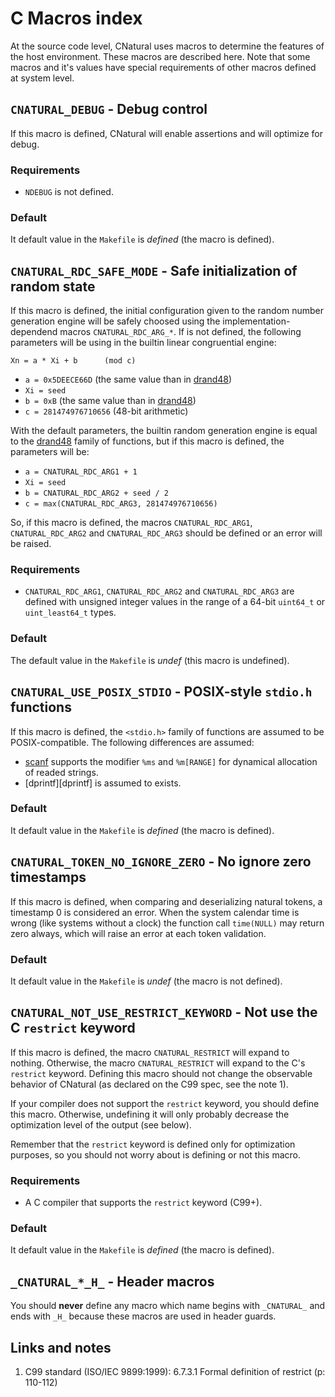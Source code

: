 # C Macros index #

At the source code level, CNatural uses macros to determine the features of
the host environment. These macros are described here. Note that some macros
and it's values have special requirements of other macros defined at system
level.

## `CNATURAL_DEBUG` - Debug control ##

If this macro is defined, CNatural will enable assertions and will optimize
for debug.

### Requirements ###

* `NDEBUG` is not defined.

### Default ###

It default value in the `Makefile` is *defined* (the macro is defined).

## `CNATURAL_RDC_SAFE_MODE` - Safe initialization of random state ##

If this macro is defined, the initial configuration given to the random number
generation engine will be safely choosed using the implementation-dependend
macros `CNATURAL_RDC_ARG_*`. If is not defined, the following parameters will
be using in the builtin linear congruential engine:

	Xn = a * Xi + b      (mod c)

* `a = 0x5DEECE66D` (the same value than in [drand48][drand48])
* `Xi = seed`
* `b = 0xB` (the same value than in [drand48][drand48])
* `c = 281474976710656` (48-bit arithmetic)

With the default parameters, the builtin random generation engine is equal
to the [drand48][drand48] family of functions, but if this macro is defined,
the parameters will be:

* `a = CNATURAL_RDC_ARG1 + 1`
* `Xi = seed`
* `b = CNATURAL_RDC_ARG2 + seed / 2`
* `c = max(CNATURAL_RDC_ARG3, 281474976710656)`

So, if this macro is defined, the macros `CNATURAL_RDC_ARG1`,
`CNATURAL_RDC_ARG2` and `CNATURAL_RDC_ARG3` should be defined or an error
will be raised.

### Requirements ###

* `CNATURAL_RDC_ARG1`, `CNATURAL_RDC_ARG2` and `CNATURAL_RDC_ARG3` are
defined with unsigned integer values in the range of a 64-bit
`uint64_t` or `uint_least64_t` types.

### Default ###

The default value in the `Makefile` is *undef* (this macro is undefined).

## `CNATURAL_USE_POSIX_STDIO` - POSIX-style `stdio.h` functions ##

If this macro is defined, the `<stdio.h>` family of functions are assumed to
be POSIX-compatible. The following differences are assumed:

* [scanf][scanf] supports the modifier `%ms` and `%m[RANGE]` for dynamical
allocation of readed strings.
* [dprintf][dprintf] is assumed to exists.

### Default ###

It default value in the `Makefile` is *defined* (the macro is defined).

## `CNATURAL_TOKEN_NO_IGNORE_ZERO` - No ignore zero timestamps ##

If this macro is defined, when comparing and deserializing natural tokens,
a timestamp 0 is considered an error. When the system calendar time is
wrong (like systems without a clock) the function call `time(NULL)` may
return zero always, which will raise an error at each token validation.

### Default ###

It default value in the `Makefile` is *undef* (the macro is not defined).

## `CNATURAL_NOT_USE_RESTRICT_KEYWORD` - Not use the C `restrict` keyword ##

If this macro is defined, the macro `CNATURAL_RESTRICT` will expand to
nothing. Otherwise, the macro `CNATURAL_RESTRICT` will expand to the C's
`restrict` keyword. Defining this macro should not change the observable
behavior of CNatural (as declared on the C99 spec, see the note 1).

If your compiler does not support the `restrict` keyword, you should define
this macro. Otherwise, undefining it will only probably decrease the
optimization level of the output (see below).

Remember that the `restrict` keyword is defined only for optimization
purposes, so you should not worry about is defining or not this macro.

### Requirements ###

* A C compiler that supports the `restrict` keyword (C99+).

### Default ###

It default value in the `Makefile` is *defined* (the macro is defined).

## `_CNATURAL_*_H_` - Header macros ##

You should **never** define any macro which name begins with `_CNATURAL_`
and ends with `_H_` because these macros are used in header guards.

## Links and notes ##

1. C99 standard (ISO/IEC 9899:1999): 6.7.3.1 Formal definition of restrict
(p: 110-112)

[drand48]: man://drand48
[rand]: man://rand
[scanf]: man://scanf
[dprinf]: man://dprintf
